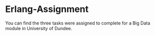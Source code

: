 # Erlang-Assignment

You can find the three tasks were assigned to complete for a Big Data module in University of Dundee.
